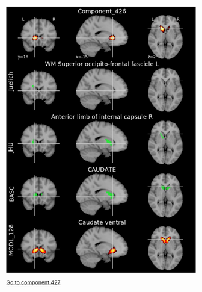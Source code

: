 


![426](preliminary/426.jpg "Component 426")

[Go to component 427](https://parietal-inria.github.io/MODL_atlas/1024/427 "Component 427")